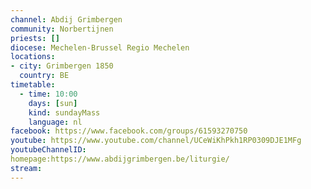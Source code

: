 ```yaml
---
channel: Abdij Grimbergen
community: Norbertijnen
priests: []
diocese: Mechelen-Brussel Regio Mechelen
locations:
- city: Grimbergen 1850
  country: BE
timetable:
  - time: 10:00
    days: [sun]
    kind: sundayMass
    language: nl
facebook: https://www.facebook.com/groups/61593270750
youtube: https://www.youtube.com/channel/UCeWiKhPkh1RP0309DJE1MFg
youtubeChannelID:
homepage:https://www.abdijgrimbergen.be/liturgie/
stream:
---
```

